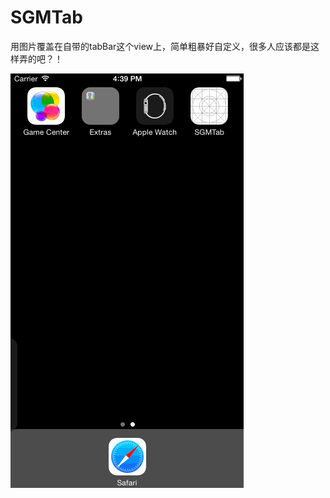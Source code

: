 # SGMTab
用图片覆盖在自带的tabBar这个view上，简单粗暴好自定义，很多人应该都是这样弄的吧？！

![图片](https://github.com/AndyFightting/SGMTab/blob/master/sample.gif)
